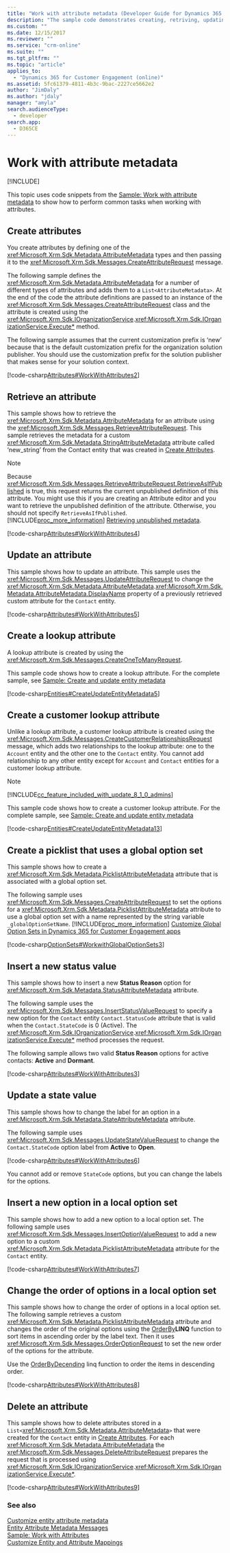 ```yaml
---
title: "Work with attribute metadata (Developer Guide for Dynamics 365 for Customer Engagement) | MicrosoftDocs"
description: "The sample code demonstrates creating, retriving, updating and attributes, and creating lookup, creating a picklist that uses a global option set, inserting a new status value, updating a state value and so on. "
ms.custom: ""
ms.date: 12/15/2017
ms.reviewer: ""
ms.service: "crm-online"
ms.suite: ""
ms.tgt_pltfrm: ""
ms.topic: "article"
applies_to: 
  - "Dynamics 365 for Customer Engagement (online)"
ms.assetid: 5fc61379-4811-4b3c-9bac-2227ce5662e2
author: "JimDaly"
ms.author: "jdaly"
manager: "amyla"
search.audienceType: 
  - developer
search.app: 
  - D365CE
---
```

# Work with attribute metadata

[!INCLUDE[](../../includes/cc_applies_to_update_9_0_0.md)]

This topic uses code snippets from the [Sample: Work with attribute metadata](sample-work-attribute-metadata.md) to show how to perform common tasks when working with attributes.
  
<a name="BKMK_CreateAttributes"></a>   
## Create attributes  
 You create attributes by defining one of the <xref:Microsoft.Xrm.Sdk.Metadata.AttributeMetadata> types and then passing it to the <xref:Microsoft.Xrm.Sdk.Messages.CreateAttributeRequest> message.  
  
 The following sample defines the <xref:Microsoft.Xrm.Sdk.Metadata.AttributeMetadata> for a number of different types of attributes and adds them to a `List<AttributeMetadata>`. At the end of the code the attribute definitions are passed to an instance of the <xref:Microsoft.Xrm.Sdk.Messages.CreateAttributeRequest> class and the attribute is created using the <xref:Microsoft.Xrm.Sdk.IOrganizationService>.<xref:Microsoft.Xrm.Sdk.IOrganizationService.Execute*> method.  
  
 The following sample assumes that the current customization prefix is ‘new’ because that is the default customization prefix for the organization solution publisher. You should use the customization prefix for the solution publisher that makes sense for your solution context.  
  
 [!code-csharp[Attributes#WorkWithAttributes2](../../snippets/csharp/CRMV8/attributes/cs/workwithattributes2.cs#workwithattributes2)]  
  
<a name="BKMK_RetrieveAttribute"></a>   
## Retrieve an attribute  
 This sample shows how to retrieve the <xref:Microsoft.Xrm.Sdk.Metadata.AttributeMetadata> for an attribute using the <xref:Microsoft.Xrm.Sdk.Messages.RetrieveAttributeRequest>. This sample retrieves the metadata for a custom <xref:Microsoft.Xrm.Sdk.Metadata.StringAttributeMetadata> attribute called ‘new_string’ from the Contact entity that was created in [Create Attributes](work-attribute-metadata.md#BKMK_CreateAttributes).  
  
> [!NOTE]
>  Because <xref:Microsoft.Xrm.Sdk.Messages.RetrieveAttributeRequest.RetrieveAsIfPublished> is true, this request returns the current unpublished definition of this attribute. You might use this if you are creating an Attribute editor and you want to retrieve the unpublished definition of the attribute. Otherwise, you should not specify `RetrieveAsIfPublished`. [!INCLUDE[proc_more_information](../../includes/proc-more-information.md)] [Retrieving unpublished metadata](../customize-dev/publish-customizations.md#retrieving-unpublished-metadata).  
  
 [!code-csharp[Attributes#WorkWithAttributes4](../../snippets/csharp/CRMV8/attributes/cs/workwithattributes4.cs#workwithattributes4)]  
  
<a name="BKMK_UpdateAttribute"></a>   
## Update an attribute  
 This sample shows how to update an attribute. This sample uses the <xref:Microsoft.Xrm.Sdk.Messages.UpdateAttributeRequest> to change the <xref:Microsoft.Xrm.Sdk.Metadata.AttributeMetadata>.<xref:Microsoft.Xrm.Sdk.Metadata.AttributeMetadata.DisplayName> property of a previously retrieved custom attribute for the `Contact` entity.  
  
 [!code-csharp[Attributes#WorkWithAttributes5](../../snippets/csharp/CRMV8/attributes/cs/workwithattributes5.cs#workwithattributes5)]  
  
<a name="BKMK_CreateLookupAttribute"></a>   
## Create a lookup attribute  
 A lookup attribute is created by using the <xref:Microsoft.Xrm.Sdk.Messages.CreateOneToManyRequest>.  
  
 This sample code shows how to create a lookup attribute. For the complete sample, see [Sample: Create and update entity metadata](sample-create-update-entity-metadata.md)  
  
 [!code-csharp[Entities#CreateUpdateEntityMetadata5](../../snippets/csharp/CRMV8/entities/cs/createupdateentitymetadata5.cs#createupdateentitymetadata5)]  
  
<a name="BKMK_createcustlookup"></a>   
## Create a customer lookup attribute  
 Unlike a lookup attribute, a customer lookup attribute is created using the <xref:Microsoft.Xrm.Sdk.Messages.CreateCustomerRelationshipsRequest> message, which adds two relationships to the lookup attribute: one to the `Account` entity and the other one to the `Contact` entity. You cannot add relationship to any other entity except for `Account` and `Contact` entities for a customer lookup attribute.  
  
> [!NOTE]
> [!INCLUDE[cc_feature_included_with_update_8_1_0_admins](../../includes/cc-feature-included-with-update-8-1-0-admins.md)]  
  
 This sample code shows how to create a customer lookup attribute. For the complete sample, see [Sample: Create and update entity metadata](sample-create-update-entity-metadata.md)  
  
 [!code-csharp[Entities#CreateUpdateEntityMetadata13](../../snippets/csharp/CRMV8/entities/cs/createupdateentitymetadata13.cs#createupdateentitymetadata13)]  
  
<a name="BKMK_CreatePicklistGlobalOptionSet"></a>   
## Create a picklist that uses a global option set  
 This sample shows how to create a <xref:Microsoft.Xrm.Sdk.Metadata.PicklistAttributeMetadata> attribute that is associated with a global option set.  
  
 The following sample uses <xref:Microsoft.Xrm.Sdk.Messages.CreateAttributeRequest> to set the options for a <xref:Microsoft.Xrm.Sdk.Metadata.PicklistAttributeMetadata> attribute to use a global option set with a name represented by the string variable `_globalOptionSetName`. [!INCLUDE[proc_more_information](../../includes/proc-more-information.md)] [Customize Global Option Sets in Dynamics 365 for Customer Engagement apps](customize-global-option-sets.md)  
  
 [!code-csharp[OptionSets#WorkwithGlobalOptionSets3](../../snippets/csharp/CRMV8/optionsets/cs/workwithglobaloptionsets3.cs#workwithglobaloptionsets3)]  
  
<a name="BKMK_InsertNewStatusValue"></a>   
## Insert a new status value  
 This sample shows how to insert a new **Status Reason** option for <xref:Microsoft.Xrm.Sdk.Metadata.StatusAttributeMetadata> attribute.  
  
 The following sample uses the <xref:Microsoft.Xrm.Sdk.Messages.InsertStatusValueRequest> to specify a new option for the `Contact` entity `Contact.StatusCode` attribute that is valid when the `Contact.StateCode` is 0 (Active). The <xref:Microsoft.Xrm.Sdk.IOrganizationService>.<xref:Microsoft.Xrm.Sdk.IOrganizationService.Execute*> method processes the request.  
  
 The following sample allows two valid **Status Reason** options for active contacts: **Active** and **Dormant**.  
  
 [!code-csharp[Attributes#WorkWithAttributes3](../../snippets/csharp/CRMV8/attributes/cs/workwithattributes3.cs#workwithattributes3)]  
  
<a name="BKMK_UpdateStateValue"></a>   
## Update a state value  
 This sample shows how to change the label for an option in a <xref:Microsoft.Xrm.Sdk.Metadata.StateAttributeMetadata> attribute.  
  
 The following sample uses <xref:Microsoft.Xrm.Sdk.Messages.UpdateStateValueRequest> to change the `Contact.StateCode` option label from **Active** to **Open**.  
  
 [!code-csharp[Attributes#WorkWithAttributes6](../../snippets/csharp/CRMV8/attributes/cs/workwithattributes6.cs#workwithattributes6)]  
  
 You cannot add or remove `StateCode` options, but you can change the labels for the options.  
  
<a name="BKMK_InsertNewOptionLocalOptionSet"></a>   
## Insert a new option in a local option set  
 This sample shows how to add a new option to a local option set. The following sample uses <xref:Microsoft.Xrm.Sdk.Messages.InsertOptionValueRequest> to add a new option to a custom <xref:Microsoft.Xrm.Sdk.Metadata.PicklistAttributeMetadata> attribute for the `Contact` entity.  
  
 [!code-csharp[Attributes#WorkWithAttributes7](../../snippets/csharp/CRMV8/attributes/cs/workwithattributes7.cs#workwithattributes7)]  
  
<a name="BKMK_ChangeOrderOptionLocalOptionSet"></a>   
## Change the order of options in a local option set  
 This sample shows how to change the order of options in a local option set. The following sample retrieves a custom <xref:Microsoft.Xrm.Sdk.Metadata.PicklistAttributeMetadata> attribute and changes the order of the original options using the [OrderBy](https://msdn.microsoft.com/library/system.linq.enumerable.orderby.aspx)**LINQ** function to sort items in ascending order by the label text. Then it uses <xref:Microsoft.Xrm.Sdk.Messages.OrderOptionRequest> to set the new order of the options for the attribute.  
  
 Use the [OrderByDecending](https://msdn.microsoft.com/library/system.linq.enumerable.orderbydescending.aspx) linq function to order the items in descending order.  
  
 [!code-csharp[Attributes#WorkWithAttributes8](../../snippets/csharp/CRMV8/attributes/cs/workwithattributes8.cs#workwithattributes8)]  
  
<a name="BKMK_DeleteAttribute"></a>   
## Delete an attribute  
 This sample shows how to delete attributes stored in a `List<`<xref:Microsoft.Xrm.Sdk.Metadata.AttributeMetadata>`>` that were created for the `Contact` entity in [Create Attributes](work-attribute-metadata.md#BKMK_CreateAttributes). For each <xref:Microsoft.Xrm.Sdk.Metadata.AttributeMetadata> the <xref:Microsoft.Xrm.Sdk.Messages.DeleteAttributeRequest> prepares the request that is processed using <xref:Microsoft.Xrm.Sdk.IOrganizationService>.<xref:Microsoft.Xrm.Sdk.IOrganizationService.Execute*>.  
  
 [!code-csharp[Attributes#WorkWithAttributes9](../../snippets/csharp/CRMV8/attributes/cs/workwithattributes9.cs#workwithattributes9)]  
  
### See also  
 [Customize entity attribute metadata](../customize-entity-attribute-metadata.md)   
 [Entity Attribute Metadata Messages](../entity-attribute-metadata-messages.md)   
 [Sample: Work with Attributes](sample-work-attribute-metadata.md)   
 [Customize Entity and Attribute Mappings](../customize-entity-attribute-mappings.md)
